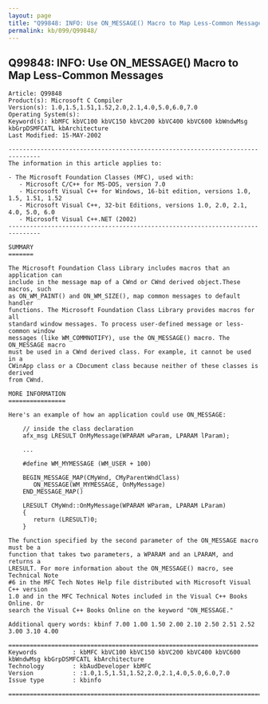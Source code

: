 ```yaml
---
layout: page
title: "Q99848: INFO: Use ON_MESSAGE() Macro to Map Less-Common Messages"
permalink: kb/099/Q99848/
---
```


## Q99848: INFO: Use ON_MESSAGE() Macro to Map Less-Common Messages

	Article: Q99848
	Product(s): Microsoft C Compiler
	Version(s): 1.0,1.5,1.51,1.52,2.0,2.1,4.0,5.0,6.0,7.0
	Operating System(s): 
	Keyword(s): kbMFC kbVC100 kbVC150 kbVC200 kbVC400 kbVC600 kbWndwMsg kbGrpDSMFCATL kbArchitecture
	Last Modified: 15-MAY-2002
	
	-------------------------------------------------------------------------------
	The information in this article applies to:
	
	- The Microsoft Foundation Classes (MFC), used with:
	   - Microsoft C/C++ for MS-DOS, version 7.0 
	   - Microsoft Visual C++ for Windows, 16-bit edition, versions 1.0, 1.5, 1.51, 1.52 
	   - Microsoft Visual C++, 32-bit Editions, versions 1.0, 2.0, 2.1, 4.0, 5.0, 6.0 
	   - Microsoft Visual C++.NET (2002) 
	-------------------------------------------------------------------------------
	
	SUMMARY
	=======
	
	The Microsoft Foundation Class Library includes macros that an application can
	include in the message map of a CWnd or CWnd derived object.These macros, such
	as ON_WM_PAINT() and ON_WM_SIZE(), map common messages to default handler
	functions. The Microsoft Foundation Class Library provides macros for all
	standard window messages. To process user-defined message or less-common window
	messages (like WM_COMMNOTIFY), use the ON_MESSAGE() macro. The ON_MESSAGE macro
	must be used in a CWnd derived class. For example, it cannot be used in a
	CWinApp class or a CDocument class because neither of these classes is derived
	from CWnd.
	
	MORE INFORMATION
	================
	
	Here's an example of how an application could use ON_MESSAGE:
	
	    // inside the class declaration
	    afx_msg LRESULT OnMyMessage(WPARAM wParam, LPARAM lParam);
	
	    ...
	
	    #define WM_MYMESSAGE (WM_USER + 100)
	
	    BEGIN_MESSAGE_MAP(CMyWnd, CMyParentWndClass)
	       ON_MESSAGE(WM_MYMESSAGE, OnMyMessage)
	    END_MESSAGE_MAP()
	
	    LRESULT CMyWnd::OnMyMessage(WPARAM WParam, LPARAM LParam)
	    {
	       return (LRESULT)0;
	    }
	
	The function specified by the second parameter of the ON_MESSAGE macro must be a
	function that takes two parameters, a WPARAM and an LPARAM, and returns a
	LRESULT. For more information about the ON_MESSAGE() macro, see Technical Note
	#6 in the MFC Tech Notes Help file distributed with Microsoft Visual C++ version
	1.0 and in the MFC Technical Notes included in the Visual C++ Books Online. Or
	search the Visual C++ Books Online on the keyword "ON_MESSAGE."
	
	Additional query words: kbinf 7.00 1.00 1.50 2.00 2.10 2.50 2.51 2.52 3.00 3.10 4.00
	
	======================================================================
	Keywords          : kbMFC kbVC100 kbVC150 kbVC200 kbVC400 kbVC600 kbWndwMsg kbGrpDSMFCATL kbArchitecture 
	Technology        : kbAudDeveloper kbMFC
	Version           : :1.0,1.5,1.51,1.52,2.0,2.1,4.0,5.0,6.0,7.0
	Issue type        : kbinfo
	
	=============================================================================
	
